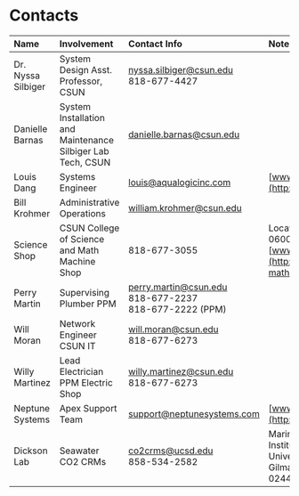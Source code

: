 # Contacts

| Name | Involvement | Contact Info | Notes |
| :--- | :--- | :--- | :--- |
| Dr. Nyssa Silbiger | System Design  Asst. Professor, CSUN | nyssa.silbiger@csun.edu <br>818-677-4427<br/> |  |
| Danielle Barnas | System Installation and Maintenance  Silbiger Lab Tech, CSUN | danielle.barnas@csun.edu |  |
| Louis Dang | Systems Engineer | louis@aqualogicinc.com | [www.aqualogicinc.com](http://www.aqualogicinc.com) |
| Bill Krohmer | Administrative Operations | william.krohmer@csun.edu |  |
| Science Shop | CSUN College of Science and Math Machine Shop | 818-677-3055 | Location: EH 2014  Available M-Th 0600-1630  [www.csun.edu/Science-Shop](http://www.csun.edu/science-mathematics/science-shop) |
| Perry Martin | Supervising Plumber  PPM | perry.martin@csun.edu <br>818-677-2237<br/>818-677-2222 (PPM)<br/> |  |
| Will Moran | Network Engineer  CSUN IT | will.moran@csun.edu <br>818-677-6273<br/> |  |
| Willy Martinez | Lead Electrician  PPM Electric Shop | willy.martinez@csun.edu <br>818-677-6273<br/> |  |
| Neptune Systems | Apex Support Team | support@neptunesystems.com | [www.neptunesystems.com](http://www.neptunesystems.com) |
| Dickson Lab | Seawater CO2 CRMs | co2crms@ucsd.edu <br>858-534-2582<br/> | Marine Physical Lab  Scripps Institution of Oceanography  University of CA, San Diego  9500 Gilman Drive  La Jolla, CA 92093-0244 USA |
